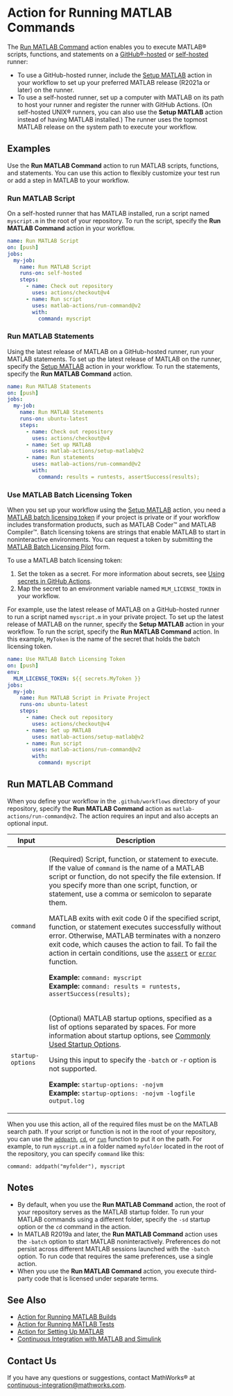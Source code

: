 # Action for Running MATLAB Commands

The [Run MATLAB Command](#run-matlab-command) action enables you to execute MATLAB&reg; scripts, functions, and statements on a [GitHub&reg;-hosted](https://docs.github.com/en/actions/using-github-hosted-runners/about-github-hosted-runners/about-github-hosted-runners) or [self-hosted](https://docs.github.com/en/actions/hosting-your-own-runners/managing-self-hosted-runners/about-self-hosted-runners) runner:
- To use a GitHub-hosted runner, include the [Setup MATLAB](https://github.com/matlab-actions/setup-matlab/) action in your workflow to set up your preferred MATLAB release (R2021a or later) on the runner.
- To use a self-hosted runner, set up a computer with MATLAB on its path to host your runner and register the runner with GitHub Actions. (On self-hosted UNIX&reg; runners, you can also use the **Setup MATLAB** action instead of having MATLAB installed.) The runner uses the topmost MATLAB release on the system path to execute your workflow.

## Examples
Use the **Run MATLAB Command** action to run MATLAB scripts, functions, and statements. You can use this action to flexibly customize your test run or add a step in MATLAB to your workflow.

### Run MATLAB Script
On a self-hosted runner that has MATLAB installed, run a script named `myscript.m` in the root of your repository. To run the script, specify the **Run MATLAB Command** action in your workflow.

```yaml
name: Run MATLAB Script
on: [push]
jobs:
  my-job:
    name: Run MATLAB Script
    runs-on: self-hosted
    steps:
      - name: Check out repository
        uses: actions/checkout@v4
      - name: Run script
        uses: matlab-actions/run-command@v2
        with:
          command: myscript
```

### Run MATLAB Statements
Using the latest release of MATLAB on a GitHub-hosted runner, run your MATLAB statements. To set up the latest release of MATLAB on the runner, specify the [Setup MATLAB](https://github.com/matlab-actions/setup-matlab/) action in your workflow. To run the statements, specify the **Run MATLAB Command** action.

```yaml
name: Run MATLAB Statements
on: [push]
jobs:
  my-job:
    name: Run MATLAB Statements
    runs-on: ubuntu-latest
    steps:
      - name: Check out repository
        uses: actions/checkout@v4
      - name: Set up MATLAB
        uses: matlab-actions/setup-matlab@v2
      - name: Run statements
        uses: matlab-actions/run-command@v2
        with:
          command: results = runtests, assertSuccess(results);
```


### Use MATLAB Batch Licensing Token
When you set up your workflow using the [Setup MATLAB](https://github.com/matlab-actions/setup-matlab/) action, you need a [MATLAB batch licensing token](https://github.com/mathworks-ref-arch/matlab-dockerfile/blob/main/alternates/non-interactive/MATLAB-BATCH.md#matlab-batch-licensing-token) if your project is private or if your workflow includes transformation products, such as MATLAB Coder&trade; and MATLAB Compiler&trade;. Batch licensing tokens are strings that enable MATLAB to start in noninteractive environments. You can request a token by submitting the [MATLAB Batch Licensing Pilot](https://www.mathworks.com/support/batch-tokens.html) form. 

To use a MATLAB batch licensing token:

1. Set the token as a secret. For more information about secrets, see [Using secrets in GitHub Actions](https://docs.github.com/en/actions/security-guides/using-secrets-in-github-actions).
2. Map the secret to an environment variable named `MLM_LICENSE_TOKEN` in your workflow. 

For example, use the latest release of MATLAB on a GitHub-hosted runner to run a script named `myscript.m` in your private project. To set up the latest release of MATLAB on the runner, specify the **Setup MATLAB** action in your workflow. To run the script, specify the **Run MATLAB Command** action. In this example, `MyToken` is the name of the secret that holds the batch licensing token.

```YAML
name: Use MATLAB Batch Licensing Token
on: [push]
env:
  MLM_LICENSE_TOKEN: ${{ secrets.MyToken }}
jobs:
  my-job:
    name: Run MATLAB Script in Private Project
    runs-on: ubuntu-latest
    steps:
      - name: Check out repository
        uses: actions/checkout@v4
      - name: Set up MATLAB
        uses: matlab-actions/setup-matlab@v2
      - name: Run script
        uses: matlab-actions/run-command@v2
        with:
          command: myscript
```

## Run MATLAB Command
When you define your workflow in the `.github/workflows` directory of your repository, specify the **Run MATLAB Command** action as `matlab-actions/run-command@v2`. The action requires an input and also accepts an optional input.

Input                     | Description
------------------------- | ---------------
`command`                 | <p>(Required) Script, function, or statement to execute. If the value of `command` is the name of a MATLAB script or function, do not specify the file extension. If you specify more than one script, function, or statement, use a comma or semicolon to separate them.</p><p>MATLAB exits with exit code 0 if the specified script, function, or statement executes successfully without error. Otherwise, MATLAB terminates with a nonzero exit code, which causes the action to fail. To fail the action in certain conditions, use the [`assert`](https://www.mathworks.com/help/matlab/ref/assert.html) or [`error`](https://www.mathworks.com/help/matlab/ref/error.html) function.</p><p>**Example:** `command: myscript`<br/>**Example:** `command: results = runtests, assertSuccess(results);`</p>
`startup-options`         | <p>(Optional) MATLAB startup options, specified as a list of options separated by spaces. For more information about startup options, see [Commonly Used Startup Options](https://www.mathworks.com/help/matlab/matlab_env/commonly-used-startup-options.html).</p><p>Using this input to specify the `-batch` or `-r` option is not supported.</p><p>**Example:** `startup-options: -nojvm`<br/>**Example:** `startup-options: -nojvm -logfile output.log`</p>

When you use this action, all of the required files must be on the MATLAB search path. If your script or function is not in the root of your repository, you can use the [`addpath`](https://www.mathworks.com/help/matlab/ref/addpath.html), [`cd`](https://www.mathworks.com/help/matlab/ref/cd.html), or [`run`](https://www.mathworks.com/help/matlab/ref/run.html) function to put it on the path. For example, to run `myscript.m` in a folder named `myfolder` located in the root of the repository, you can specify `command` like this:

`command: addpath("myfolder"), myscript`

## Notes
* By default, when you use the **Run MATLAB Command** action, the root of your repository serves as the MATLAB startup folder. To run your MATLAB commands using a different folder, specify the `-sd` startup option or the `cd` command in the action.
* In MATLAB R2019a and later, the **Run MATLAB Command** action uses  the `-batch` option to start MATLAB noninteractively. Preferences do not persist across different MATLAB sessions launched with the `-batch` option. To run code that requires  the same preferences, use a single action.
* When you use the **Run MATLAB Command** action, you execute third-party code that is licensed under separate terms.

## See Also
- [Action for Running MATLAB Builds](https://github.com/matlab-actions/run-build/)
- [Action for Running MATLAB Tests](https://github.com/matlab-actions/run-tests/)
- [Action for Setting Up MATLAB](https://github.com/matlab-actions/setup-matlab/)
- [Continuous Integration with MATLAB and Simulink](https://www.mathworks.com/solutions/continuous-integration.html)

## Contact Us
If you have any questions or suggestions, contact MathWorks&reg; at [continuous-integration@mathworks.com](mailto:continuous-integration@mathworks.com).
